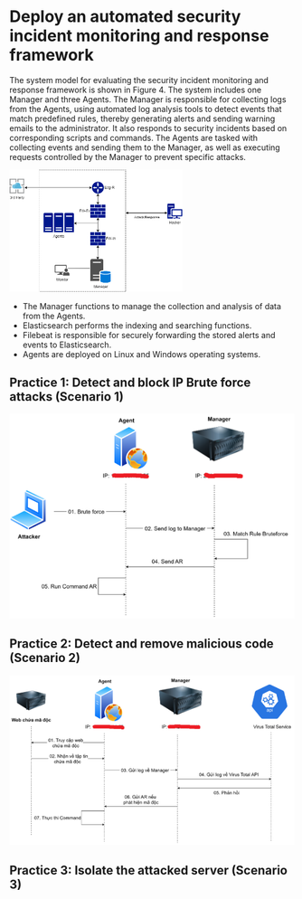 # Deploy an automated security incident monitoring and response framework
The system model for evaluating the security incident monitoring and response framework is shown in Figure 4. The system includes one Manager and three Agents. The Manager is responsible for collecting logs from the Agents, using automated log analysis tools to detect events that match predefined rules, thereby generating alerts and sending warning emails to the administrator. It also responds to security incidents based on corresponding scripts and commands. The Agents are tasked with collecting events and sending them to the Manager, as well as executing requests controlled by the Manager to prevent specific attacks.

![Alt text](images/architecture.png)
* The Manager functions to manage the collection and analysis of data from the Agents.
* Elasticsearch performs the indexing and searching functions.
* Filebeat is responsible for securely forwarding the stored alerts and events to Elasticsearch.
* Agents are deployed on Linux and Windows operating systems.
## Practice 1: Detect and block IP Brute force attacks (Scenario 1)
![Alt text](images/scenario1.png)

## Practice 2: Detect and remove malicious code (Scenario 2)
![Alt text](images/scenario2.png)

## Practice 3: Isolate the attacked server (Scenario 3)
